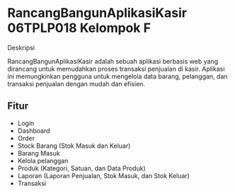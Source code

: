 # RancangBangunAplikasiKasir 06TPLP018 Kelompok F

Deskripsi

RancangBangunAplikasiKasir adalah sebuah aplikasi berbasis web yang dirancang untuk memudahkan proses transaksi penjualan di kasir. Aplikasi ini memungkinkan pengguna untuk mengelola data barang, pelanggan, dan transaksi penjualan dengan mudah dan efisien.

## Fitur
* Login
* Dashboard
* Order
* Stock Barang (Stok Masuk dan Keluar)
* Barang Masuk
* Kelola pelanggan
* Produk (Kategori, Satuan, dan Data Produk)
* Laporan (Laporan Penjualan, Stok Masuk, dan Stok Keluar)
* Transaksi

